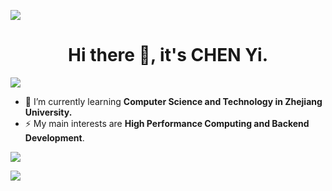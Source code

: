 ![](https://github.com/CHN-ChenYi/CHN-ChenYi/raw/master/chrome___dino_-Google_Chrome_2020-07-20_17-28-59_small.gif)

<h1 align="center">Hi there 👋, it's CHEN Yi.</h1>

![](https://visitor-badge.laobi.icu/badge?page_id=CHN-ChenYi)

- 🌱 I’m currently learning **Computer Science and Technology in Zhejiang University.**
- ⚡ My main interests are **High Performance Computing and Backend Development**.

![](https://github-readme-stats.vercel.app/api?username=CHN-ChenYi&show_icons=true&count_private=true)

![](https://github-readme-stats.vercel.app/api/top-langs/?username=CHN-ChenYi&layout=compact&langs_count=8&hide=tcl,vhdl)

<!--
**CHN-ChenYi/CHN-ChenYi** is a ✨ _special_ ✨ repository because its `README.md` (this file) appears on your GitHub profile.

Here are some ideas to get you started:

- 🔭 I’m currently working on ...
- 🌱 I’m currently learning ...
- 👯 I’m looking to collaborate on ...
- 🤔 I’m looking for help with ...
- 💬 Ask me about ...
- 📫 How to reach me: ...
- 😄 Pronouns: ...
- ⚡ Fun fact: ...
-->
